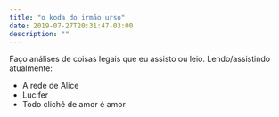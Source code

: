 ```yaml
---
title: "o koda do irmão urso"
date: 2019-07-27T20:31:47-03:00
description: ""
---
```


Faço análises de coisas legais que eu assisto ou leio.
Lendo/assistindo atualmente: 

- A rede de Alice 
- Lucifer 
- Todo clichê de amor é amor